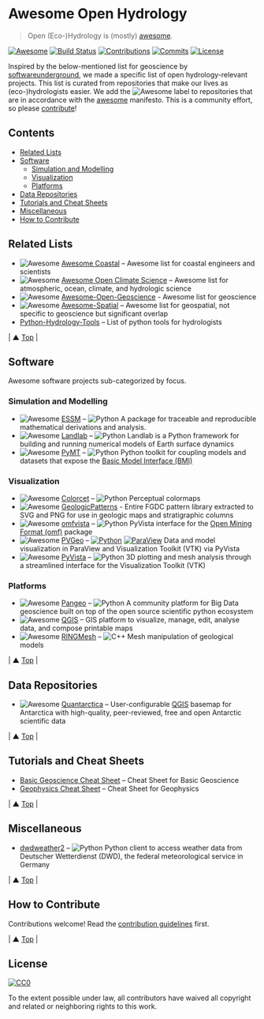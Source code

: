 # Awesome Open Hydrology
<a name="awesome-open-hydrology"></a>
> Open (Eco-)Hydrology is (mostly) [awesome](awesome.md).

[![Awesome](https://cdn.rawgit.com/sindresorhus/awesome/d7305f38d29fed78fa85652e3a63e154dd8e8829/media/badge.svg)](https://github.com/sindresorhus/awesome) [![Build Status](https://travis-ci.org/Open-Environmental-Science/awesome-open-hydrology.svg?branch=master)](https://travis-ci.org/Open-Environmental-Science/awesome-open-hydrology) [![Contributions](https://img.shields.io/github/issues-pr-closed-raw/Open-Environmental-Science/awesome-open-hydrology.svg?label=contributions)](https://github.com/Open-Environmental-Science/awesome-open-hydrology/pulls) [![Commits](https://img.shields.io/github/last-commit/Open-Environmental-Science/awesome-open-hydrology.svg?label=last%20contribution)](https://github.com/Open-Environmental-Science/awesome-open-hydrology/commits/master) [![License](https://img.shields.io/github/license/Open-Environmental-Science/awesome-open-hydrology.svg)](https://github.com/Open-Environmental-Science/awesome-open-hydrology/blob/master/LICENSE)

Inspired by the below-mentioned list for geoscience by [softwareunderground](https://github.com/softwareunderground), we made a specific list of open hydrology-relevant projects. This list is curated from repositories that make our lives as (eco-)hydrologists easier. We add the ![Awesome](media/icon/awesome.png) label to repositories that are in accordance with the [awesome](awesome.md) manifesto. This is a community effort, so please [contribute](contributing.md)!

## Contents
- [Related Lists](#related-lists)
- [Software](#software)
    - [Simulation and Modelling](#simulation-and-modelling)
    - [Visualization](#visualization)
    - [Platforms](#platforms)
- [Data Repositories](#data-repositories)
- [Tutorials and Cheat Sheets](#tutorials-and-cheat-sheets)
- [Miscellaneous](#miscellaneous)
- [How to Contribute](#how-to-contribute)

## Related Lists
<a name="related-lists"></a>

- ![Awesome](media/icon/awesome.png) [Awesome Coastal](https://github.com/chrisleaman/awesome-coastal) – Awesome list for coastal engineers and scientists
- ![Awesome](media/icon/awesome.png) [Awesome Open Climate Science](https://github.com/pangeo-data/awesome-open-climate-science) –  Awesome list for atmospheric, ocean, climate, and hydrologic science
- ![Awesome](media/icon/awesome.png) [Awesome-Open-Geoscience](https://github.com/softwareunderground/awesome-open-geoscience) - Awesome list for geoscience
- ![Awesome](media/icon/awesome.png) [Awesome-Spatial](https://github.com/RoboDonut/awesome-spatial) –  Awesome list for geospatial, not specific to geoscience but significant overlap
- [Python-Hydrology-Tools](https://github.com/raoulcollenteur/Python-Hydrology-Tools) –  List of python tools for hydrologists

| ▲ [Top](#awesome-open-hydrology) |

## Software
<a name="software"></a>
Awesome software projects sub-categorized by focus.

### Simulation and Modelling
<a name="simulation-and-modelling"></a>

- ![Awesome](media/icon/awesome.png) [ESSM](https://github.com/environmentalscience/essm) – ![Python](media/icon/python.png) A package for traceable and reproducible mathematical derivations and analysis.
- ![Awesome](media/icon/awesome.png) [Landlab](https://github.com/landlab/landlab) – ![Python](media/icon/python.png) Landlab is a Python framework for building and running numerical models of Earth surface dynamics
- ![Awesome](media/icon/awesome.png) [PyMT](https://github.com/csdms/pymt) – ![Python](media/icon/python.png) Python toolkit for coupling models and datasets that expose the [Basic Model Interface (BMI)](https://github.com/csdms/bmi)

### Visualization
<a name="visualization"></a>

- ![Awesome](media/icon/awesome.png) [Colorcet](https://github.com/holoviz/colorcet) – ![Python](media/icon/python.png) Perceptual colormaps 
- ![Awesome](media/icon/awesome.png) [GeologicPatterns](https://github.com/davenquinn/geologic-patterns) - Entire FGDC pattern library extracted to SVG and PNG for use in geologic maps and stratigraphic columns 
- ![Awesome](media/icon/awesome.png) [omfvista](https://github.com/OpenGeoVis/omfvista) – ![Python](media/icon/python.png) PyVista interface for the [Open Mining Format (omf)](#miscellaneous) package 
- ![Awesome](media/icon/awesome.png) [PVGeo](https://github.com/OpenGeoVis/PVGeo) – [![Python](media/icon/python.png)](https://pypi.org/project/PVGeo/) [![ParaView](media/icon/paraview.png)](https://www.paraview.org) Data and model visualization in ParaView and Visualization Toolkit (VTK) via PyVista 
- ![Awesome](media/icon/awesome.png) [PyVista](https://github.com/pyvista/pyvista) – ![Python](media/icon/python.png) 3D plotting and mesh analysis through a streamlined interface for the Visualization Toolkit (VTK) 

### Platforms
<a name="platforms"></a>

- ![Awesome](media/icon/awesome.png) [Pangeo](https://pangeo.io/) – ![Python](media/icon/python.png) A community platform for Big Data geoscience built on top of the open source scientific python ecosystem 
- ![Awesome](media/icon/awesome.png) [QGIS](http://www.qgis.com/) – GIS platform to visualize, manage, edit, analyse data, and compose printable maps 
- ![Awesome](media/icon/awesome.png) [RINGMesh](https://github.com/ringmesh/RINGMesh) – ![C++](media/icon/cplusplus.png) Mesh manipulation of geological models 

| ▲ [Top](#awesome-open-hydrology) |

## Data Repositories
<a name="data-repositories"></a>

- ![Awesome](media/icon/awesome.png) [Quantarctica](https://www.npolar.no/quantarctica/) – User-configurable [QGIS](#platforms) basemap for Antarctica with high-quality, peer-reviewed, free and open Antarctic scientific data 

| ▲ [Top](#awesome-open-hydrology) |

## Tutorials and Cheat Sheets
<a name="tutorials-and-cheat-sheets"></a>

- [Basic Geoscience Cheat Sheet](https://static.squarespace.com/static/549dcda5e4b0a47d0ae1db1e/54a06d6ee4b0d158ed95f696/54a06d6fe4b0d158ed95fff0/1295033898443/Cheatsheet_basic.pdf) – Cheat Sheet for Basic Geoscience
- [Geophysics Cheat Sheet](https://static.squarespace.com/static/549dcda5e4b0a47d0ae1db1e/54a06d6ee4b0d158ed95f696/54a06d70e4b0d158ed9603f5/1350658645407/Cheatsheet_geophysics.pdf) – Cheat Sheet for Geophysics


| ▲ [Top](#awesome-open-hydrology) |

## Miscellaneous
<a name="miscellaneous"></a>

- [dwdweather2](https://github.com/panodata/dwdweather2) – ![Python](media/icon/python.png) Python client to access weather data from Deutscher Wetterdienst (DWD), the federal meteorological service in Germany

| ▲ [Top](#awesome-open-hydrology) |

## How to Contribute
<a name="how-to-contribute"></a>

Contributions welcome! Read the [contribution guidelines](contributing.md) first.

| ▲ [Top](#awesome-open-hydrology) |

## License

[![CC0](http://mirrors.creativecommons.org/presskit/buttons/88x31/svg/cc-zero.svg)](https://creativecommons.org/publicdomain/zero/1.0/)

To the extent possible under law, all contributors have waived all copyright and
related or neighboring rights to this work.
